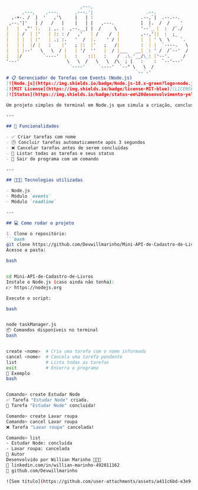 
```md
                                                                  
                                                                      
                                                                      
                            ,---,                                     
      ,---,    ,---.      ,---.'|                    .--.             
  ,-+-. /  |  '   ,'\     |   | :                  .--,`|  .--.--.    
 ,--.'|'   | /   /   |    |   | |   ,---.          |  |.  /  /    '   
|   |  ,"' |.   ; ,. :  ,--.__| |  /     \         '--`_ |  :  /`./   
|   | /  | |'   | |: : /   ,'   | /    /  |        ,--,'||  :  ;_     
|   | |  | |'   | .; :.   '  /  |.    ' / |        |  | ' \  \    `.  
|   | |  |/ |   :    |'   ; |:  |'   ;   /|        :  | |  `----.   \ 
|   | |--'   \   \  / |   | '/  ''   |  / |___   __|  : ' /  /`--'  / 
|   |/        `----'  |   :    :||   :    /  .\.'__/\_: |'--'.     /  
'---'                  \   \  /   \   \  /\  ; |   :    :  `--'---'   
                        `----'     `----'  `--" \   \  /              
                                                 `--`-'          
# 📋 Gerenciador de Tarefas com Events (Node.js)
[![Node.js](https://img.shields.io/badge/Node.js-18.x-green?logo=node.js&logoColor=white)](https://nodejs.org/)
[![MIT License](https://img.shields.io/badge/license-MIT-blue)](LICENSE)
[![Status](https://img.shields.io/badge/status-em%20desenvolvimento-yellow)]()

Um projeto simples de terminal em Node.js que simula a criação, conclusão e cancelamento de tarefas usando eventos personalizados (`EventEmitter`). Também utiliza `readline` para receber comandos diretamente do terminal.

---

## 🚀 Funcionalidades

- ✅ Criar tarefas com nome
- 🕒 Concluir tarefas automaticamente após 3 segundos
- ❌ Cancelar tarefas antes de serem concluídas
- 📄 Listar todas as tarefas e seus status
- 👋 Sair do programa com um comando

---

## 🧑🏻‍💻 Tecnologias utilizadas

- Node.js
- Módulo `events`
- Módulo `readline`

---

## 💻 Como rodar o projeto

1. Clone o repositório:
```bash
git clone https://github.com/Devwillmarinho/Mini-API-de-Cadastro-de-Livros.git
Acesse a pasta:

bash


cd Mini-API-de-Cadastro-de-Livros
Instale o Node.js (caso ainda não tenha):
👉 https://nodejs.org

Execute o script:

bash


node taskManager.js
📦 Comandos disponíveis no terminal
bash


create <nome>  # Cria uma tarefa com o nome informado
cancel <nome>  # Cancela uma tarefa pendente
list           # Lista todas as tarefas
exit           # Encerra o programa
📝 Exemplo
bash


Comando> create Estudar Node
✅ Tarefa "Estudar Node" criada.
🏁 Tarefa "Estudar Node" concluída!

Comando> create Lavar roupa
Comando> cancel Lavar roupa
❌ Tarefa "Lavar roupa" cancelada!

Comando> list
- Estudar Node: concluída
- Lavar roupa: cancelada
🧠 Autor
Desenvolvido por Willian Marinho 👨🏻‍💻
🔗 linkedin.com/in/willian-marinho-492811162
📂 github.com/Devwillmarinho

![Sem título](https://github.com/user-attachments/assets/a411c6bd-e3e9-4871-9d8b-31f922ea0f98)

